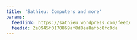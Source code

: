 ```yaml
---
title: 'Sathieu: Computers and more'
params:
  feedlink: https://sathieu.wordpress.com/feed/
  feedid: 2e0945f0170869af8d8ea8afbc8fc0da
---
```

